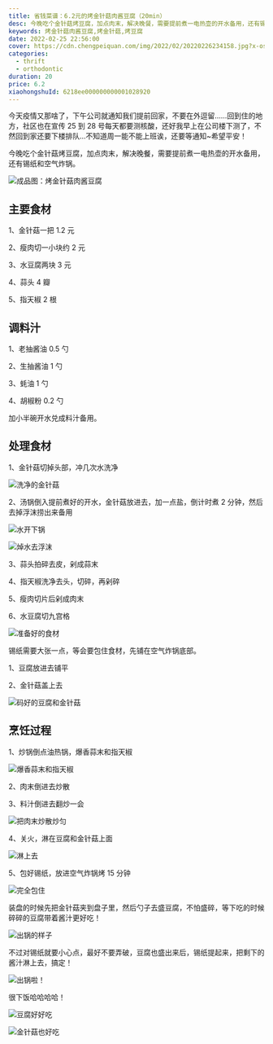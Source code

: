 ```yaml
---
title: 省钱菜谱：6.2元的烤金针菇肉酱豆腐（20min）
desc: 今晚吃个金针菇烤豆腐，加点肉末，解决晚餐，需要提前煮一电热壶的开水备用，还有锡纸和空气炸锅。
keywords: 烤金针菇肉酱豆腐,烤金针菇,烤豆腐
date: 2022-02-25 22:56:00
cover: https://cdn.chengpeiquan.com/img/2022/02/20220226234158.jpg?x-oss-process=image/interlace,1
categories:
  - thrift
  - orthodontic
duration: 20
price: 6.2
xiaohongshuId: 6218ee000000000001028920
---
```


今天疫情又那啥了，下午公司就通知我们提前回家，不要在外逗留……回到住的地方，社区也在宣传 25 到 28 号每天都要测核酸，还好我早上在公司楼下测了，不然回到家还要下楼排队…不知道周一能不能上班诶，还要等通知~希望平安！

今晚吃个金针菇烤豆腐，加点肉末，解决晚餐，需要提前煮一电热壶的开水备用，还有锡纸和空气炸锅。

![成品图：烤金针菇肉酱豆腐](https://cdn.chengpeiquan.com/img/2022/02/20220226234218.jpg?x-oss-process=image/interlace,1)

## 主要食材

1、金针菇一把 1.2 元

2、瘦肉切一小块约 2 元

3、水豆腐两块 3 元

4、蒜头 4 瓣

5、指天椒 2 根

## 调料汁

1、老抽酱油 0.5 勺

2、生抽酱油 1 勺

3、蚝油 1 勺

4、胡椒粉 0.2 勺

加小半碗开水兑成料汁备用。

## 处理食材

1、金针菇切掉头部，冲几次水洗净

![洗净的金针菇](https://cdn.chengpeiquan.com/img/2022/02/20220226234209.jpg?x-oss-process=image/interlace,1)

2、汤锅倒入提前煮好的开水，金针菇放进去，加一点盐，倒计时煮 2 分钟，然后去掉浮沫捞出来备用

![水开下锅](https://cdn.chengpeiquan.com/img/2022/02/20220226234210.jpg?x-oss-process=image/interlace,1)

![焯水去浮沫](https://cdn.chengpeiquan.com/img/2022/02/20220226234211.jpg?x-oss-process=image/interlace,1)

3、蒜头拍碎去皮，剁成蒜末

4、指天椒洗净去头，切碎，再剁碎

5、瘦肉切片后剁成肉末

6、水豆腐切九宫格

![准备好的食材](https://cdn.chengpeiquan.com/img/2022/02/20220226234221.jpg?x-oss-process=image/interlace,1)

锡纸需要大张一点，等会要包住食材，先铺在空气炸锅底部。

1、豆腐放进去铺平

2、金针菇盖上去

![码好的豆腐和金针菇](https://cdn.chengpeiquan.com/img/2022/02/20220226234222.jpg?x-oss-process=image/interlace,1)

## 烹饪过程

1、炒锅倒点油热锅，爆香蒜末和指天椒

![爆香蒜末和指天椒](https://cdn.chengpeiquan.com/img/2022/02/20220226234212.jpg?x-oss-process=image/interlace,1)

2、肉末倒进去炒散

3、料汁倒进去翻炒一会

![把肉末炒散炒匀](https://cdn.chengpeiquan.com/img/2022/02/20220226234213.jpg?x-oss-process=image/interlace,1)

4、关火，淋在豆腐和金针菇上面

![淋上去](https://cdn.chengpeiquan.com/img/2022/02/20220226234214.jpg?x-oss-process=image/interlace,1)

5、包好锡纸，放进空气炸锅烤 15 分钟

![完全包住](https://cdn.chengpeiquan.com/img/2022/02/20220226234215.jpg?x-oss-process=image/interlace,1)

装盘的时候先把金针菇夹到盘子里，然后勺子去盛豆腐，不怕盛碎，等下吃的时候碎碎的豆腐带着酱汁更好吃！

![出锅的样子](https://cdn.chengpeiquan.com/img/2022/02/20220226234216.jpg?x-oss-process=image/interlace,1)

不过对锡纸就要小心点，最好不要弄破，豆腐也盛出来后，锡纸提起来，把剩下的酱汁淋上去，搞定！

![出锅啦！](https://cdn.chengpeiquan.com/img/2022/02/20220226234217.jpg?x-oss-process=image/interlace,1)

很下饭哈哈哈哈！

![豆腐好好吃](https://cdn.chengpeiquan.com/img/2022/02/20220226234219.jpg?x-oss-process=image/interlace,1)

![金针菇也好吃](https://cdn.chengpeiquan.com/img/2022/02/20220226234220.jpg?x-oss-process=image/interlace,1)
